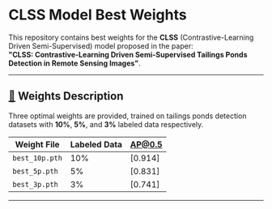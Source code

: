 # CLSS Model Best Weights

This repository contains best weights for the **CLSS** (Contrastive-Learning Driven Semi-Supervised) model proposed in the paper:  
**"CLSS: Contrastive-Learning Driven Semi-Supervised Tailings Ponds Detection in Remote Sensing Images"**.

---

## [📁](https://pan.baidu.com/s/1iC_rV3DJaxlz1eqeQtO3Hg?pwd=ps7i) Weights Description

Three optimal weights are provided, trained on tailings ponds detection datasets with **10%**, **5%**, and **3%** labeled data respectively.  

| Weight File      | Labeled Data | AP@0.5 | 
|------------------|--------------|---------|
| `best_10p.pth`   | 10%          | [0.914]  | 
| `best_5p.pth`    | 5%           | [0.831]  | 
| `best_3p.pth`    | 3%           | [0.741]  | 

---


